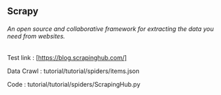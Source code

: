 ## Scrapy

###### An open source and collaborative framework for extracting the data you need from websites. 

Test link : [https://blog.scrapinghub.com/]

Data Crawl : tutorial/tutorial/spiders/items.json

Code : tutorial/tutorial/spiders/ScrapingHub.py
